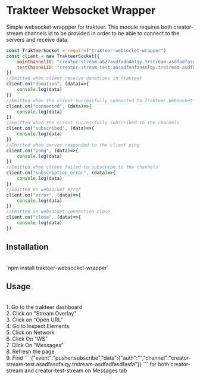 # Trakteer Websocket Wrapper
Simple websocket wrappper for trakteer. This module requires both creator-stream channels id to be provided in order to be able to connect to the servers and receive data. <br>
```Javascript
const TrakteerSocket = require("trakteer-websocket-wrapper")
const client = new TrakteerSocket({
    mainChannelID: "creator-stream.a6z7asdfadn4mlqy.trstream-asdfadfasdfasfqT",
    testChanneLID: "creator-stream-test.a6sadfeafzn4mlqy.trstream-asdfadfasdfasfqT"
})
//Emitted when client receive donations in trakteer
client.on("donation", (data)=>{
    console.log(data)
})
//Emitted when the client successfully connected to Trakteer Websocket
client.on("connected", (data)=>{
    console.log(data)
})
//Emitted when the client successfully subscribed to the channels
client.on("subscribed", (data)=>{
    console.log(data)
})
//Emitted when server responded to the client ping
client.on("pong", (data)=>{
    console.log(data)
})
//Emitted when client failed to subscribe to the channels
client.on("subscription_error", (data)=>{
    console.log(data)
})
//Emitted on websocket error
client.on("error", (data)=>{
    console.log(data)
})
//Emitted on websocket connection close
client.on("close", (data)=>{
    console.log(data)
})
```
<h2>Installation</h2> <br>
`npm install trakteer-websocket-wrapper` <br>

<h2>Usage</h2> <br>
1. Go to the trakteer dashboard <br>
2. Click on "Stream Overlay" <br>
3. Click on "Open URL" <br>
4. Go to Inspect Elements <br>
5. Click on Network <br>
6. Click On "WS" <br>
7. Click On "Messages" <br>
8. Refresh the page <br>
9. Find 
  ```
  {"event":"pusher:subscribe","data":{"auth":"","channel":"creator-stream-test.asadfasdfalqy.trstream-asdfadfasdfasfa"}}
  ```
  for both creator-stream and creator-test-stream on Messages tab <br>
